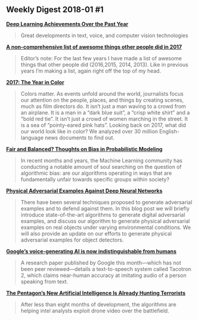 ## Weekly Digest 2018-01 \#1

**[Deep Learning Achievements Over the Past Year](https://blog.statsbot.co/deep-learning-achievements-4c563e034257)**
> Great developments in text, voice, and computer vision technologies

**[A non-comprehensive list of awesome things other people did in 2017]()**
> Editor’s note: For the last few years I have made a list of awesome things that other people did (2016,2015, 2014, 2013). Like in previous years I’m making a list, again right off the top of my head. 

**[2017: The Year in Color](https://blog.primer.ai/technology/2017/12/22/2017-The-Year-in-Color.html)**
> Colors matter. As events unfold around the world, journalists focus our attention on the people, places, and things by creating scenes, much as film directors do. It isn’t just a man waving to a crowd from an airplane. It is a man in a “dark blue suit”, a “crisp white shirt” and a “bold red tie”. It isn’t just a crowd of women marching in the street. It is a sea of “pointy-eared pink hats”.
> Looking back on 2017, what did our world look like in color? We analyzed over 30 million English-language news documents to find out.

**[Fair and Balanced? Thoughts on Bias in Probabilistic Modeling](https://hackernoon.com/fair-and-balanced-thoughts-on-bias-in-probabilistic-modeling-2ffdbd8a880f)**
> In recent months and years, the Machine Learning community has conducting a notable amount of soul searching on the question of algorithmic bias: are our algorithms operating in ways that are fundamentally unfair towards specific groups within society?

**[Physical Adversarial Examples Against Deep Neural Networks](http://bair.berkeley.edu/blog/2017/12/30/yolo-attack/)**
> There have been several techniques proposed to generate adversarial examples and to defend against them. In this blog post we will briefly introduce state-of-the-art algorithms to generate digital adversarial examples, and discuss our algorithm to generate physical adversarial examples on real objects under varying environmental conditions. We will also provide an update on our efforts to generate physical adversarial examples for object detectors.

**[Google’s voice-generating AI is now indistinguishable from humans](https://qz.com/1165775/googles-voice-generating-ai-is-now-indistinguishable-from-humans/)**
> A research paper published by Google this month—which has not been peer reviewed—details a text-to-speech system called Tacotron 2, which claims near-human accuracy at imitating audio of a person speaking from text.

**[The Pentagon’s New Artificial Intelligence Is Already Hunting Terrorists]()**
> After less than eight months of development, the algorithms are helping intel analysts exploit drone video over the battlefield.
